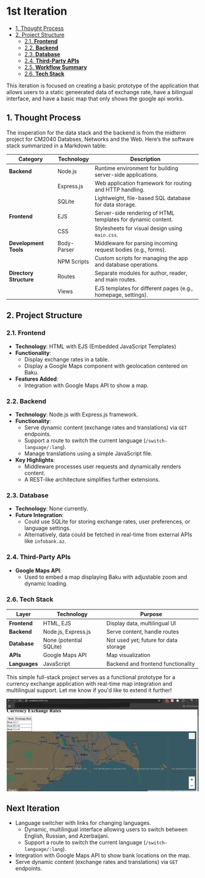 # 1st Iteration

<!-- TOC tocDepth:2..3 chapterDepth:2..6 -->

- [1. Thought Process](#1-thought-process)
- [2. Project Structure](#2-project-structure)
    - [2.1. **Frontend**](#21-frontend)
    - [2.2. **Backend**](#22-backend)
    - [2.3. **Database**](#23-database)
    - [2.4. **Third-Party APIs**](#24-third-party-apis)
    - [2.5. **Workflow Summary**](#25-workflow-summary)
    - [2.6. **Tech Stack**](#26-tech-stack)

<!-- /TOC -->

This iteration is focused on creating a basic prototype of the application that allows users to a static geneerated data of exchange rate, have a bilingual interface, and have a basic map that only shows the google api works.

## 1. Thought Process

The insperation for the data stack and the backend is from the midterm project for CM2040 Databses, Networks and the Web.
Here’s the software stack summarized in a Markdown table:

| **Category**         | **Technology**           | **Description**                                              |
|-----------------------|--------------------------|--------------------------------------------------------------|
| **Backend**          | Node.js                 | Runtime environment for building server-side applications.   |
|                       | Express.js              | Web application framework for routing and HTTP handling.     |
|                       | SQLite                  | Lightweight, file-based SQL database for data storage.       |
| **Frontend**         | EJS                     | Server-side rendering of HTML templates for dynamic content. |
|                       | CSS                     | Stylesheets for visual design using `main.css`.              |
| **Development Tools**| Body-Parser             | Middleware for parsing incoming request bodies (e.g., forms).|
|                       | NPM Scripts            | Custom scripts for managing the app and database operations. |
| **Directory Structure**| Routes                | Separate modules for author, reader, and main routes.        |
|                       | Views                   | EJS templates for different pages (e.g., homepage, settings).|

## 2. Project Structure

### 2.1. **Frontend**
- **Technology**: HTML with EJS (Embedded JavaScript Templates)
- **Functionality**:
  - Display exchange rates in a table.
  - Display a Google Maps component with geolocation centered on Baku.
- **Features Added**:
  - Integration with Google Maps API to show a map.

### 2.2. **Backend**
- **Technology**: Node.js with Express.js framework.
- **Functionality**:
  - Serve dynamic content (exchange rates and translations) via `GET` endpoints.
  - Support a route to switch the current language (`/switch-language/:lang`).
  - Manage translations using a simple JavaScript file.
- **Key Highlights**:
  - Middleware processes user requests and dynamically renders content.
  - A REST-like architecture simplifies further extensions.

### 2.3. **Database**
- **Technology**: None currently.
- **Future Integration**:
  - Could use SQLite for storing exchange rates, user preferences, or language settings.
  - Alternatively, data could be fetched in real-time from external APIs like `infobank.az`.

### 2.4. **Third-Party APIs**
- **Google Maps API**:
  - Used to embed a map displaying Baku with adjustable zoom and dynamic loading.

### 2.6. **Tech Stack**
| Layer         | Technology                     | Purpose                             |
|---------------|---------------------------------|-------------------------------------|
| **Frontend**  | HTML, EJS                      | Display data, multilingual UI       |
| **Backend**   | Node.js, Express.js            | Serve content, handle routes        |
| **Database**  | None (potential SQLite)        | Not used yet; future for data storage |
| **APIs**      | Google Maps API                | Map visualization                   |
| **Languages** | JavaScript                     | Backend and frontend functionality  |

This simple full-stack project serves as a functional prototype for a currency exchange application with real-time map integration and multilingual support. Let me know if you'd like to extend it further!

![iteration1_screenshot](agile-currency-prototype-it1.png)

## Next Iteration

- Language switcher with links for changing languages.
    - Dynamic, multilingual interface allowing users to switch between English, Russian, and Azerbaijani.
    - Support a route to switch the current language (`/switch-language/:lang`).
- Integration with Google Maps API to show bank locations on the map.
- Serve dynamic content (exchange rates and translations) via `GET` endpoints.

